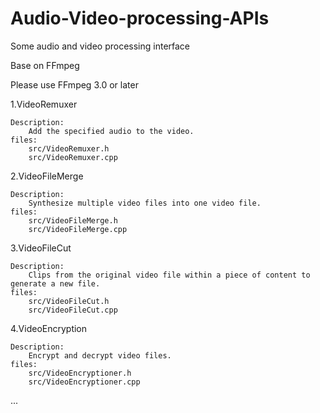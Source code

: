 # Audio-Video-processing-APIs
Some audio and video processing interface

Base on FFmpeg

Please use FFmpeg 3.0 or later

1.VideoRemuxer

	Description:
		Add the specified audio to the video.
	files:
		src/VideoRemuxer.h
		src/VideoRemuxer.cpp

2.VideoFileMerge

	Description:
		Synthesize multiple video files into one video file.
	files:
		src/VideoFileMerge.h
		src/VideoFileMerge.cpp

3.VideoFileCut

	Description:
		Clips from the original video file within a piece of content to generate a new file.
	files:
		src/VideoFileCut.h
		src/VideoFileCut.cpp
4.VideoEncryption

	Description:
		Encrypt and decrypt video files.
	files:
		src/VideoEncryptioner.h
		src/VideoEncryptioner.cpp
...
